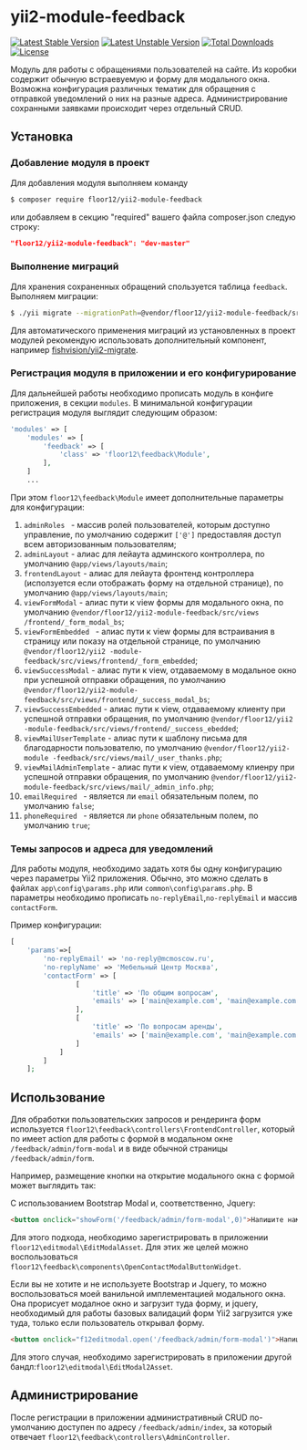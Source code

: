 # yii2-module-feedback

[![Latest Stable Version](https://poser.pugx.org/floor12/yii2-module-feedback/v/stable)](https://packagist.org/packages/floor12/yii2-module-feedback)
[![Latest Unstable Version](https://poser.pugx.org/floor12/yii2-module-feedback/v/unstable)](https://packagist.org/packages/floor12/yii2-module-feedback)
[![Total Downloads](https://poser.pugx.org/floor12/yii2-module-feedback/downloads)](https://packagist.org/packages/floor12/yii2-module-feedback)
[![License](https://poser.pugx.org/floor12/yii2-module-feedback/license)](https://packagist.org/packages/floor12/yii2-module-feedback)

Модуль для работы с обращениями пользователей на сайте. Из коробки содержит обычную встраевуемую и форму для модального окна.
Возможна конфигурация различных тематик для обращения с отправкой уведомлений о них на разные адреса. 
Администрирование сохранными заявками происходит через отдельный CRUD.


## Установка

### Добавление модуля в проект

Для добавления модуля выполняем команду
```bash
$ composer require floor12/yii2-module-feedback
```
или добавляем в секцию "required" вашего файла composer.json следую строку:
```json
"floor12/yii2-module-feedback": "dev-master"
```

### Выполнение миграций

Для хранения сохраненных обращений спользуется таблица `feedback`. Выполняем миграции:

```bash
$ ./yii migrate --migrationPath=@vendor/floor12/yii2-module-feedback/src/migrations
```

 Для автоматического применения миграций из установленных в проект модулей рекомендую использовать дополнительный компонент, 
например [fishvision/yii2-migrate](https://github.com/fishvision/yii2-migrate).

### Регистрация модуля в приложении и его конфигурирование

Для дальнейшей работы необходимо прописать модуль в конфиге приложения, в секции `modules`. 
В минимальной конфигурации регистрация модуля выглядит следующим образом:

```php  
'modules' => [
    'modules' => [
        'feedback' => [
            'class' => 'floor12\feedback\Module',
        ],
    ]
    ...
```

При этом `floor12\feedback\Module` имеет дополнительные параметры для конфигурации:

1. `adminRoles
` - массив ролей пользователей, которым доступно управление, по умолчанию содержит `['@']` предоставляя доступ всем авторизованным пользователям;
2. `adminLayout` - алиас для лейаута админского контроллера, по умолчанию `@app/views/layouts/main`;
3. `frontendLayout` - алиас для лейаута фронтенд контроллера 
(исползуется если отображать форму на отдельной странице), по умолчанию `@app/views/layouts/main`;
3. `viewFormModal` - алиас пути к view формы для модального окна, по умолчанию `@vendor/floor12/yii2-module-feedback/src/views
/frontend/_form_modal_bs`;
4. `viewFormEmbedded
` - алиас пути к view формы для встраивания в страницу или показу на отдельной странице, по умолчанию `@vendor/floor12/yii2
-module-feedback/src/views/frontend/_form_embedded`;
5. `viewSuccessModal` - алиас пути к view, отдаваемому в модальное окно при успешной отправки обращения, по умолчанию `@vendor/floor12/yii2-module-feedback/src/views/frontend/_success_modal_bs`;
6. `viewSuccessEmbedded` - алиас пути к view, отдаваемому клиенту при успешной отправки обращения, по умолчанию `@vendor/floor12/yii2
-module-feedback/src/views/frontend/_success_ebedded`;
7. `viewMailUserTemplate` - алиас пути к шаблону письма для благодарности пользователю, по умолчанию `@vendor/floor12/yii2-module
-feedback/src/views/mail/_user_thanks.php`;
8. `viewMailAdminTemplate` - алиас пути к view, отдаваемому клиенру при успешной отправки обращения, по умолчанию `@vendor/floor12/yii2-module-feedback/src/views/mail/_admin_info.php`;
9. `emailRequired ` - является ли `email` обязательным полем, по умолчанию `false`;
10. `phoneRequired ` - является ли `phone` обязательным полем, по умолчанию `true`;

### Темы запросов и адреса для уведомлений

Для работы модуля, необходимо задать хотя бы одну конфигурацию через параметры Yii2 приложения. 
Обычно, это можно сделать в файлах `app\config\params.php` или `common\config\params.php`.
В параметры необходимо прописать `no-replyEmail`,`no-replyEmail` и массив `contactForm`. 

Пример конфигурации:

```php
[
    'params'=>[
        'no-replyEmail' => 'no-reply@mcmoscow.ru',
        'no-replyName' => 'Мебельный Центр Москва',
        'contactForm' => [
                [
                    'title' => 'По общим вопросам',
                    'emails' => ['main@example.com', 'main@example.com']
                ],
                [
                    'title' => 'По вопросам аренды',
                    'emails' => ['main@example.com', 'main@example.com']
                ]
            ]
        ]
    ];
```

## Использование

Для обработки пользовательских запросов и рендеринга форм используется
`floor12\feedback\controllers\FrontendController`, который по имеет 
action для работы с формой в модальном окне `/feedback/admin/form-modal` и 
в виде обычной страницы `/feedback/admin/form`. 

Например, размещение кнопки на открытие модального окна с формой может выглядить так:

С использованием Bootstrap Modal и, соответственно, Jquery:
```html
<button onclick="showForm('/feedback/admin/form-modal',0)">Напишите нам письмо</button>
```
Для этого подхода, необходимо зарегистрировать в приложении `floor12\editmodal\EditModalAsset`. 
Для этих же целей можно воспользоваться `floor12\feedback\components\OpenContactModalButtonWidget`.
 
Если вы не хотите и не используете Bootstrap и Jquery, то можно воспользоваться моей ванильной 
имплементацией модального окна. Она прорисует модалное окно и загрузит туда форму, и jquery,
 необходимый для работы базовых валидаций форм Yii2 загрузится уже туда, только если пользователь открывал форму. 
```html
<button onclick="f12editmodal.open('/feedback/admin/form-modal')">Напишите нам письмо</button>
```
Для этого случая, необходимо зарегистрировать в приложении другой бандл:`floor12\editmodal\EditModal2Asset`. 

## Администрирование

После регистрации в приложении административный CRUD по-умолчанию 
доступен по адресу `/feedback/admin/index`, за который 
отвечает `floor12\feedback\controllers\AdminController`.

